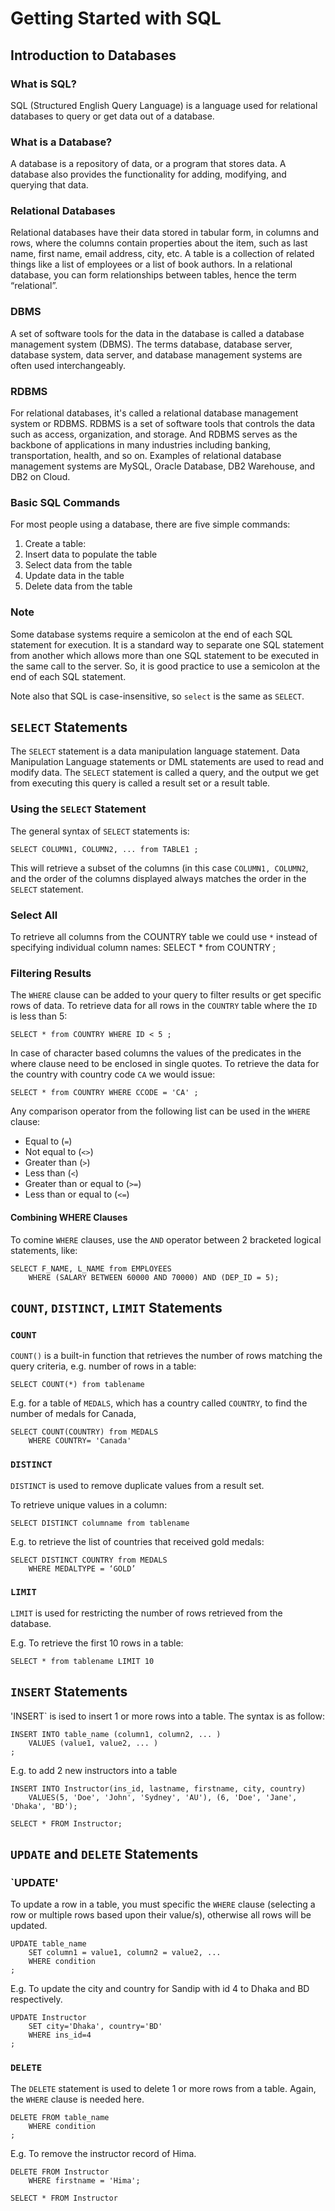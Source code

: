 # Getting Started with SQL


## Introduction to Databases

### What is SQL?
SQL (Structured English Query Language) is a language used for relational databases to query or get data out of a database.

### What is a Database?
A database is a repository of data, or a program that stores data. A database also provides the functionality for adding, modifying, and querying that data. 
### Relational Databases
Relational databases have their data stored in tabular form, in columns and rows, where the columns contain properties about the item, such as last name, first name, email address, city, etc. 
A table is a collection of related things like a list of employees or a list of book authors. In a relational database, you can form relationships between tables, hence the term “relational”.

### DBMS
A set of software tools for the data in the database is called a database management system (DBMS). The terms database, database server, database system, data server, and database management systems are often used interchangeably. 

### RDBMS
For relational databases, it's called a relational database management system or RDBMS. RDBMS is a set of software tools that controls the data such as access, organization, and storage. And RDBMS serves as the backbone of applications in many industries including banking, transportation, health, and so on. Examples of relational database management systems are MySQL, Oracle Database, DB2 Warehouse, and DB2 on Cloud. 

### Basic SQL Commands
For most people using a database, there are five simple commands:
1.	Create a table:
2.	Insert data to populate the table
3.	Select data from the table
4.	Update data in the table
5.	Delete data from the table

### Note
Some database systems require a semicolon at the end of each SQL statement for execution. It is a standard way to separate one SQL statement from another which allows more than one SQL statement to be executed in the same call to the server. So, it is good practice to use a semicolon at the end of each SQL statement.

Note also that SQL is case-insensitive, so `select` is the same as `SELECT`.

## `SELECT` Statements
The `SELECT` statement is a data manipulation language statement. Data Manipulation Language statements or DML statements are used to read and modify data. The `SELECT` statement is called a query, and the output we get from executing this query is called a result set or a result table. 

### Using the `SELECT` Statement
The general syntax of `SELECT` statements is:

	SELECT COLUMN1, COLUMN2, ... from TABLE1 ;

This will retrieve a subset of the columns (in this case `COLUMN1, COLUMN2`, and the order of the columns displayed always matches the order in the `SELECT` statement.

### Select All
To retrieve all columns from the COUNTRY table we could use `*` instead of specifying individual column names:
	SELECT * from COUNTRY ;


### Filtering Results
The `WHERE` clause can be added to your query to filter results or get specific rows of data. To retrieve data for all rows in the `COUNTRY` table where the `ID` is less than 5:

	SELECT * from COUNTRY WHERE ID < 5 ;

In case of character based columns the values of the predicates in the where clause need to be enclosed in single quotes. To retrieve the data for the country with country code `CA` we would issue:

	SELECT * from COUNTRY WHERE CCODE = 'CA' ;

Any comparison operator from the following list can be used in the `WHERE` clause:
- Equal to (`=`)
- Not equal to (`<>`)
- Greater than (`>`)
- Less than (`<`)
- Greater than or equal to (`>=`)
- Less than or equal to (`<=`)

#### Combining WHERE Clauses
To comine `WHERE` clauses, use the `AND` operator between 2 bracketed logical statements, like:

	SELECT F_NAME, L_NAME from EMPLOYEES
		WHERE (SALARY BETWEEN 60000 AND 70000) AND (DEP_ID = 5);


## `COUNT`, `DISTINCT`, `LIMIT` Statements

### `COUNT`
`COUNT()` is a built-in function that retrieves the number of rows matching the query criteria, e.g. number of rows in a table:

	SELECT COUNT(*) from tablename

E.g. for a table of `MEDALS`, which has a country called `COUNTRY`, to find the number of medals for Canada,

	SELECT COUNT(COUNTRY) from MEDALS
		WHERE COUNTRY= 'Canada' 

### `DISTINCT`
`DISTINCT` is used to remove duplicate values from a result set. 

To retrieve unique values in a column:

	SELECT DISTINCT columname from tablename

E.g. to retrieve the list of countries that received gold medals:
	
	SELECT DISTINCT COUNTRY from MEDALS
		WHERE MEDALTYPE = ‘GOLD’

### `LIMIT`
`LIMIT` is used for restricting the number of rows retrieved from the database.

E.g. To retrieve the first 10 rows in a table:

	SELECT * from tablename LIMIT 10
	
## `INSERT` Statements
'INSERT` is ised to insert 1 or more rows into a table. The syntax is as follow:
	
	INSERT INTO table_name (column1, column2, ... )
		VALUES (value1, value2, ... )
	;

E.g. to add 2 new instructors into a table 
	
	INSERT INTO Instructor(ins_id, lastname, firstname, city, country)
		VALUES(5, 'Doe', 'John', 'Sydney', 'AU'), (6, 'Doe', 'Jane', 'Dhaka', 'BD');
		
	SELECT * FROM Instructor;


## `UPDATE` and `DELETE` Statements

### `UPDATE'
To update a row in a table, you must specific the `WHERE` clause (selecting a row or multiple rows based upon their value/s), otherwise all rows will be updated.

	UPDATE table_name
		SET column1 = value1, column2 = value2, ...
		WHERE condition
	;

E.g. To update the city and country for Sandip with id 4 to Dhaka and BD respectively.
	
	UPDATE Instructor 
		SET city='Dhaka', country='BD' 
		WHERE ins_id=4
	; 

### `DELETE`
The `DELETE` statement is used to delete 1 or more rows from a table. Again, the `WHERE` clause is needed here.
	
	DELETE FROM table_name
		WHERE condition
	;

E.g. To remove the instructor record of Hima.
	
	DELETE FROM Instructor
		WHERE firstname = 'Hima';

	SELECT * FROM Instructor

